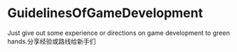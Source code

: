 # GuidelinesOfGameDevelopment
Just give out some experience or directions on game development to green hands.分享经验或路线给新手们
